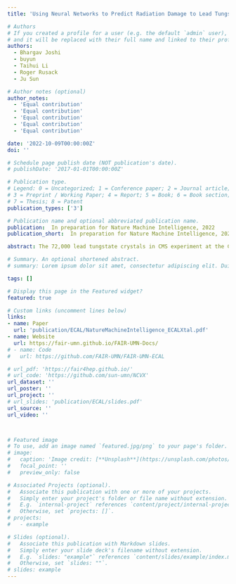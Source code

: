 ```yaml
---
title: 'Using Neural Networks to Predict Radiation Damage to Lead Tungstate Crystals at the CERN LHC'

# Authors
# If you created a profile for a user (e.g. the default `admin` user), write the username (folder name) here
# and it will be replaced with their full name and linked to their profile.
authors:
  - Bhargav Joshi
  - buyun
  - Taihui Li
  - Roger Rusack
  - Ju Sun

# Author notes (optional)
author_notes:
  - 'Equal contribution'
  - 'Equal contribution'
  - 'Equal contribution'
  - 'Equal contribution'
  - 'Equal contribution'

date: '2022-10-09T00:00:00Z'
doi: ''

# Schedule page publish date (NOT publication's date).
# publishDate: '2017-01-01T00:00:00Z'

# Publication type.
# Legend: 0 = Uncategorized; 1 = Conference paper; 2 = Journal article;
# 3 = Preprint / Working Paper; 4 = Report; 5 = Book; 6 = Book section;
# 7 = Thesis; 8 = Patent
publication_types: ['3']

# Publication name and optional abbreviated publication name.
publication:  In preparation for Nature Machine Intelligence, 2022 
publication_short:  In preparation for Nature Machine Intelligence, 2022 

abstract: The 72,000 lead tungstate crystals in CMS experiment at the CERN Large Hadron Collider are used to measure the energy of electrons and photons produced in the proton-proton collisions. The optical transparency of the crystals degrades slowly with radiation dose due to the beam-beam collisions. The transparency of each crystal is monitored with a laser monitoring system that tracks changes in the optical properties of the crystals due to radiation from the collision products. Predicting the optical transparency of the crystals, both in the short term and in the long term, is a critical question for the CMS experiment. We describe here the public data release, following FAIR principles, of the crystal monitoring data collected by the CMS Collaboration between 2016 and 2018. Besides describing The dataset and its access, and the problems that can be addressed with it, are described as well as an example solution based on Long- Short-Term Memory neural network that was developed to predict future behaviour of the crystals.

# Summary. An optional shortened abstract.
# summary: Lorem ipsum dolor sit amet, consectetur adipiscing elit. Duis posuere tellus ac convallis placerat. Proin tincidunt magna sed ex sollicitudin condimentum.

tags: []

# Display this page in the Featured widget?
featured: true

# Custom links (uncomment lines below)
links:
- name: Paper
  url: 'publication/ECAL/NatureMachineIntelligence_ECALXtal.pdf'
- name: Website
  url: https://fair-umn.github.io/FAIR-UMN-Docs/
# - name: Code
#   url: https://github.com/FAIR-UMN/FAIR-UMN-ECAL

# url_pdf: 'https://fair4hep.github.io/'
# url_code: 'https://github.com/sun-umn/NCVX'
url_dataset: ''
url_poster: ''
url_project: ''
# url_slides: 'publication/ECAL/slides.pdf'
url_source: ''
url_video: ''



# Featured image
# To use, add an image named `featured.jpg/png` to your page's folder.
# image:
#   caption: 'Image credit: [**Unsplash**](https://unsplash.com/photos/pLCdAaMFLTE)'
#   focal_point: ''
#   preview_only: false

# Associated Projects (optional).
#   Associate this publication with one or more of your projects.
#   Simply enter your project's folder or file name without extension.
#   E.g. `internal-project` references `content/project/internal-project/index.md`.
#   Otherwise, set `projects: []`.
# projects:
#   - example

# Slides (optional).
#   Associate this publication with Markdown slides.
#   Simply enter your slide deck's filename without extension.
#   E.g. `slides: "example"` references `content/slides/example/index.md`.
#   Otherwise, set `slides: ""`.
# slides: example
---
```


<!-- {{% callout note %}}
Click the _Cite_ button above to demo the feature to enable visitors to import publication metadata into their reference management software.
{{% /callout %}}

{{% callout note %}}
Create your slides in Markdown - click the _Slides_ button to check out the example.
{{% /callout %}}

Supplementary notes can be added here, including [code, math, and images](https://wowchemy.com/docs/writing-markdown-latex/). -->
